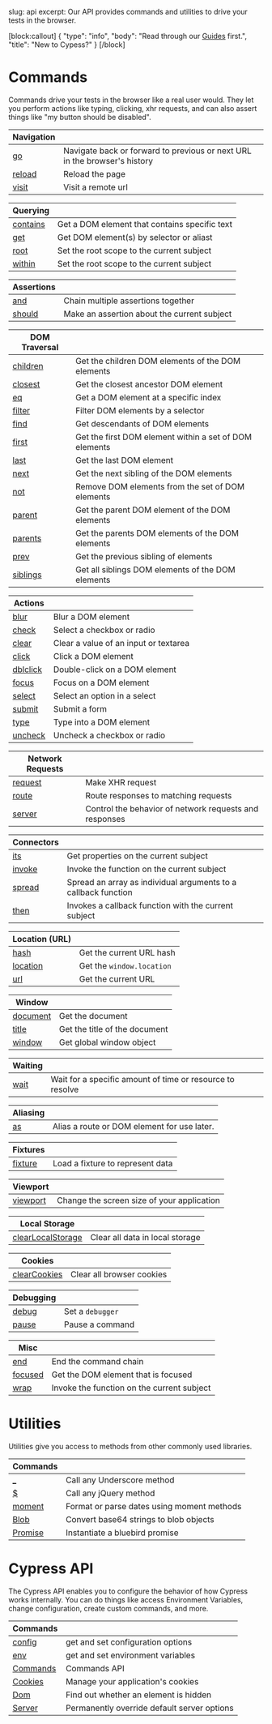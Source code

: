 slug: api
excerpt: Our API provides commands and utilities to drive your tests in the browser.

[block:callout]
{
  "type": "info",
  "body": "Read through our [Guides](https://on.cypress.io/guides/guides) first.",
  "title": "New to Cypess?"
}
[/block]

# Commands

Commands drive your tests in the browser like a real user would. They let you perform actions like typing, clicking, xhr requests, and can also assert things like "my button should be disabled".

| Navigation | |
| -------------------- | -- |
| [go](https://on.cypress.io/api/go) | Navigate back or forward to previous or next URL in the browser's history |
| [reload](https://on.cypress.io/api/reload) | Reload the page |
| [visit](https://on.cypress.io/api/visit) | Visit a remote url |

| Querying | |
| -------------------- | -- |
| [contains](https://on.cypress.io/api/contains) | Get a DOM element that contains specific text |
| [get](https://on.cypress.io/api/get) | Get DOM element(s) by selector or aliast |
| [root](https://on.cypress.io/api/root) | Set the root scope to the current subject |
| [within](https://on.cypress.io/api/within) | Set the root scope to the current subject |

| Assertions | |
| -------------------- | -- |
| [and](https://on.cypress.io/api/and) | Chain multiple assertions together |
| [should](https://on.cypress.io/api/should) | Make an assertion about the current subject |

| DOM Traversal | |
| -------------------- | -- |
| [children](https://on.cypress.io/api/children) | Get the children DOM elements of the DOM elements |
| [closest](https://on.cypress.io/api/closest) | Get the closest ancestor DOM element |
| [eq](https://on.cypress.io/api/eq) | Get a DOM element at a specific index |
| [filter](https://on.cypress.io/api/filter) | Filter DOM elements by a selector |
| [find](https://on.cypress.io/api/find) | Get descendants of DOM elements |
| [first](https://on.cypress.io/api/first) | Get the first DOM element within a set of DOM elements |
| [last](https://on.cypress.io/api/last) | Get the last DOM element |
| [next](https://on.cypress.io/api/next) | Get the next sibling of the DOM elements |
| [not](https://on.cypress.io/api/not) | Remove DOM elements from the set of DOM elements |
| [parent](https://on.cypress.io/api/parent) | Get the parent DOM element of the DOM elements |
| [parents](https://on.cypress.io/api/parents) | Get the parents DOM elements of the DOM elements |
| [prev](https://on.cypress.io/api/prev) | Get the previous sibling of elements |
| [siblings](https://on.cypress.io/api/siblings) | Get all siblings DOM elements of the DOM elements |

| Actions | |
| -------------------- | -- |
| [blur](https://on.cypress.io/api/blur) | Blur a DOM element |
| [check](https://on.cypress.io/api/check) | Select a checkbox or radio |
| [clear](https://on.cypress.io/api/clear) | Clear a value of an input or textarea |
| [click](https://on.cypress.io/api/click) | Click a DOM element |
| [dblclick](https://on.cypress.io/api/dblclick) | Double-click on a DOM element |
| [focus](https://on.cypress.io/api/focus) | Focus on a DOM element |
| [select](https://on.cypress.io/api/select) | Select an option in a select |
| [submit](https://on.cypress.io/api/submit) | Submit a form |
| [type](https://on.cypress.io/api/type) | Type into a DOM element |
| [uncheck](https://on.cypress.io/api/uncheck) | Uncheck a checkbox or radio |

| Network Requests | |
| -------------------- | -- |
| [request](https://on.cypress.io/api/request) | Make XHR request |
| [route](https://on.cypress.io/api/route) | Route responses to matching requests |
| [server](https://on.cypress.io/api/server) | Control the behavior of network requests and responses |

| Connectors | |
| -------------------- | -- |
| [its](https://on.cypress.io/api/its) | Get properties on the current subject |
| [invoke](https://on.cypress.io/api/invoke) | Invoke the function on the current subject |
| [spread](https://on.cypress.io/api/spread) | Spread an array as individual arguments to a callback function |
| [then](https://on.cypress.io/api/then) | Invokes a callback function with the current subject |

| Location (URL) | |
| -------------------- | -- |
| [hash](https://on.cypress.io/api/hash) | Get the current URL hash |
| [location](https://on.cypress.io/api/location) | Get the `window.location` |
| [url](https://on.cypress.io/api/url) | Get the current URL |

| Window | |
| -------------------- | -- |
| [document](https://on.cypress.io/api/document) | Get the document |
| [title](https://on.cypress.io/api/title) | Get the title of the document |
| [window](https://on.cypress.io/api/window) | Get global window object |

| Waiting | |
| -------------------- | -- |
| [wait](https://on.cypress.io/api/wait) | Wait for a specific amount of time or resource to resolve |

| Aliasing | |
| -------------------- | -- |
| [as](https://on.cypress.io/api/as) | Alias a route or DOM element for use later. |

| Fixtures | |
| -------------------- | -- |
| [fixture](https://on.cypress.io/api/fixture) | Load a fixture to represent data |

| Viewport | |
| -------------------- | -- |
| [viewport](https://on.cypress.io/api/viewport) | Change the screen size of your application |

| Local Storage | |
| -------------------- | -- |
| [clearLocalStorage](https://on.cypress.io/api/clearLocalStorage) | Clear all data in local storage |

| Cookies | |
| -------------------- | -- |
| [clearCookies](https://on.cypress.io/api/clearCookies) | Clear all browser cookies |

| Debugging | |
| -------------------- | -- |
| [debug](https://on.cypress.io/api/debug) | Set a `debugger` |
| [pause](https://on.cypress.io/api/pause) | Pause a command |

| Misc | |
| -------------------- | -- |
| [end](https://on.cypress.io/api/end) | End the command chain |
| [focused](https://on.cypress.io/api/focused) | Get the DOM element that is focused |
| [wrap](https://on.cypress.io/api/wrap) | Invoke the function on the current subject |

# Utilities

Utilities give you access to methods from other commonly used libraries.

| Commands | |
| -------------------- | -- |
| [_](https://on.cypress.io/api/cypress-underscore) | Call any Underscore method |
| [$](https://on.cypress.io/api/cypress-jquery) | Call any jQuery method |
| [moment](https://on.cypress.io/api/cypress-moment) | Format or parse dates using moment methods |
| [Blob](https://on.cypress.io/api/cypress-blob) | Convert base64 strings to blob objects |
| [Promise](https://on.cypress.io/api/cypress-promise) | Instantiate a bluebird promise |

# Cypress API

The Cypress API enables you to configure the behavior of how Cypress works internally. You can do things like access Environment Variables, change configuration, create custom commands, and more.

| Commands | |
| -------------------- | -- |
| [config](https://on.cypress.io/api/config) | get and set configuration options |
| [env](https://on.cypress.io/api/env) | get and set environment variables |
| [Commands](https://on.cypress.io/api/Commands) | Commands API |
| [Cookies](https://on.cypress.io/api/Cookies) | Manage your application's cookies |
| [Dom](https://on.cypress.io/api/Dom) | Find out whether an element is hidden |
| [Server](https://on.cypress.io/api/api-server) | Permanently override default server options |